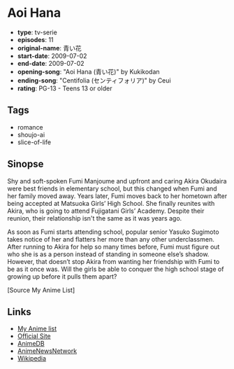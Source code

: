 # Aoi Hana

-   **type**: tv-serie
-   **episodes**: 11
-   **original-name**: 青い花
-   **start-date**: 2009-07-02
-   **end-date**: 2009-07-02
-   **opening-song**: "Aoi Hana (青い花)" by Kukikodan
-   **ending-song**: "Centifolia (センティフォリア)" by Ceui
-   **rating**: PG-13 - Teens 13 or older

## Tags

-   romance
-   shoujo-ai
-   slice-of-life

## Sinopse

Shy and soft-spoken Fumi Manjoume and upfront and caring Akira Okudaira were best friends in elementary school, but this changed when Fumi and her family moved away. Years later, Fumi moves back to her hometown after being accepted at Matsuoka Girls’ High School. She finally reunites with Akira, who is going to attend Fujigatani Girls’ Academy. Despite their reunion, their relationship isn't the same as it was years ago.

As soon as Fumi starts attending school, popular senior Yasuko Sugimoto takes notice of her and flatters her more than any other underclassmen. After running to Akira for help so many times before, Fumi must figure out who she is as a person instead of standing in someone else’s shadow. However, that doesn’t stop Akira from wanting her friendship with Fumi to be as it once was. Will the girls be able to conquer the high school stage of growing up before it pulls them apart?

[Source My Anime List]

## Links

-   [My Anime list](https://myanimelist.net/anime/6164/Aoi_Hana)
-   [Official Site](http://www.aoihana.tv/)
-   [AnimeDB](http://anidb.info/perl-bin/animedb.pl?show=anime&aid=6443)
-   [AnimeNewsNetwork](http://www.animenewsnetwork.com/encyclopedia/anime.php?id=10672)
-   [Wikipedia](http://en.wikipedia.org/wiki/Aoi_Hana)
